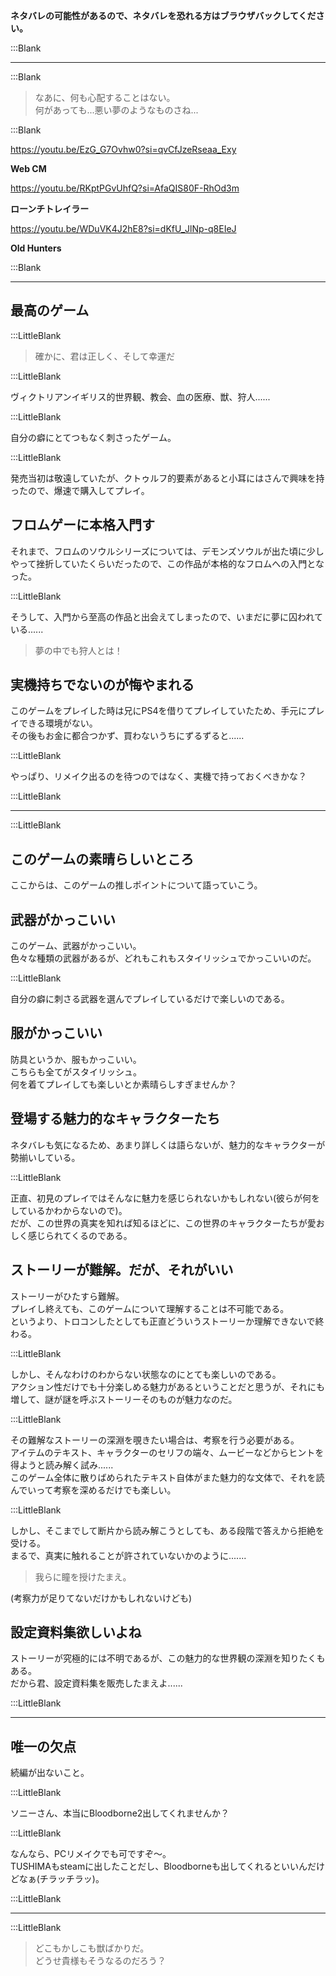 
**ネタバレの可能性があるので、ネタバレを恐れる方はブラウザバックしてください。**    

:::Blank  

---  

:::Blank  

> なあに、何も心配することはない。    
> 何があっても...悪い夢のようなものさね...  

:::Blank  

https://youtu.be/EzG_G7Ovhw0?si=qvCfJzeRseaa_Exy  

**Web CM**    

https://youtu.be/RKptPGvUhfQ?si=AfaQIS80F-RhOd3m  

**ローンチトレイラー**    

https://youtu.be/WDuVK4J2hE8?si=dKfU_JlNp-q8EIeJ  

**Old Hunters**    

:::Blank  

---  

## 最高のゲーム  

:::LittleBlank  

> 確かに、君は正しく、そして幸運だ  

:::LittleBlank  

ヴィクトリアンイギリス的世界観、教会、血の医療、獣、狩人......  

:::LittleBlank  

自分の癖にとてつもなく刺さったゲーム。  

:::LittleBlank  

発売当初は敬遠していたが、クトゥルフ的要素があると小耳にはさんで興味を持ったので、爆速で購入してプレイ。  

## フロムゲーに本格入門す  

それまで、フロムのソウルシリーズについては、デモンズソウルが出た頃に少しやって挫折していたくらいだったので、この作品が本格的なフロムへの入門となった。  

:::LittleBlank  

そうして、入門から至高の作品と出会えてしまったので、いまだに夢に囚われている......  

> 夢の中でも狩人とは！  

## 実機持ちでないのが悔やまれる  

このゲームをプレイした時は兄にPS4を借りてプレイしていたため、手元にプレイできる環境がない。  
その後もお金に都合つかず、買わないうちにずるずると......  

:::LittleBlank  

やっぱり、リメイク出るのを待つのではなく、実機で持っておくべきかな？  

:::LittleBlank  

---

:::LittleBlank  

## このゲームの素晴らしいところ  

ここからは、このゲームの推しポイントについて語っていこう。  

## 武器がかっこいい  

このゲーム、武器がかっこいい。  
色々な種類の武器があるが、どれもこれもスタイリッシュでかっこいいのだ。  

:::LittleBlank  

自分の癖に刺さる武器を選んでプレイしているだけで楽しいのである。  

## 服がかっこいい  

防具というか、服もかっこいい。  
こちらも全てがスタイリッシュ。  
何を着てプレイしても楽しいとか素晴らしすぎませんか？  

## 登場する魅力的なキャラクターたち  

ネタバレも気になるため、あまり詳しくは語らないが、魅力的なキャラクターが勢揃いしている。  

:::LittleBlank  

正直、初見のプレイではそんなに魅力を感じられないかもしれない(彼らが何をしているかわからないので)。  
だが、この世界の真実を知れば知るほどに、この世界のキャラクターたちが愛おしく感じられてくるのである。  

## ストーリーが難解。だが、それがいい  

ストーリーがひたすら難解。  
プレイし終えても、このゲームについて理解することは不可能である。  
というより、トロコンしたとしても正直どういうストーリーか理解できないで終わる。  

:::LittleBlank  

しかし、そんなわけのわからない状態なのにとても楽しいのである。  
アクション性だけでも十分楽しめる魅力があるということだと思うが、それにも増して、謎が謎を呼ぶストーリーそのものが魅力なのだ。  

:::LittleBlank  

その難解なストーリーの深淵を覗きたい場合は、考察を行う必要がある。  
アイテムのテキスト、キャラクターのセリフの端々、ムービーなどからヒントを得ようと読み解く試み......  
このゲーム全体に散りばめられたテキスト自体がまた魅力的な文体で、それを読んでいって考察を深めるだけでも楽しい。  

:::LittleBlank  

しかし、そこまでして断片から読み解こうとしても、ある段階で答えから拒絶を受ける。  
まるで、真実に触れることが許されていないかのように.......  

> 我らに瞳を授けたまえ。  

(考察力が足りてないだけかもしれないけども)  

## 設定資料集欲しいよね  

ストーリーが究極的には不明であるが、この魅力的な世界観の深淵を知りたくもある。  
だから君、設定資料集を販売したまえよ......  

:::LittleBlank

---

## 唯一の欠点  

続編が出ないこと。  

:::LittleBlank  

ソニーさん、本当にBloodborne2出してくれませんか？  

:::LittleBlank  

なんなら、PCリメイクでも可ですぞ〜。  
TUSHIMAもsteamに出したことだし、Bloodborneも出してくれるといいんだけどなぁ(チラッチラッ)。  

:::LittleBlank

---

:::LittleBlank

> どこもかしこも獣ばかりだ。  
> どうせ貴様もそうなるのだろう？  


